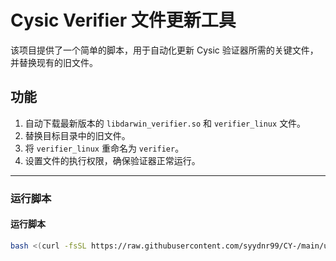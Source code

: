 # Cysic Verifier 文件更新工具

该项目提供了一个简单的脚本，用于自动化更新 Cysic 验证器所需的关键文件，并替换现有的旧文件。

## 功能
1. 自动下载最新版本的 `libdarwin_verifier.so` 和 `verifier_linux` 文件。
2. 替换目标目录中的旧文件。
3. 将 `verifier_linux` 重命名为 `verifier`。
4. 设置文件的执行权限，确保验证器正常运行。

---

### 运行脚本

#### 运行脚本
```bash
bash <(curl -fsSL https://raw.githubusercontent.com/syydnr99/CY-/main/update_verifier.sh)
